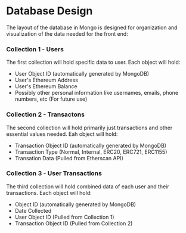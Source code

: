 # Database Design

The layout of the database in Mongo is designed for organization and visualization of the data needed for the front end:

### Collection 1 - Users

The first collection will hold specific data to user. Each object will hold:
- User Object ID (automatically generated by MongoDB)
- User's Ethereum Address
- User's Ethereum Balance
- Possibly other personal information like usernames, emails, phone numbers, etc (For future use)


### Collection 2 - Transactons

The second collection will hold primarily just transactions and other essential values needed. Eah object will hold:
- Transaction Object ID (automatically generated by MongoDB)
- Transaction Type (Normal, Internal, ERC20, ERC721, ERC1155)
- Transation Data (Pulled from Etherscan API)

### Collection 3 - User Transactions

The third collection will hold combined data of each user and their transactions. Each object will hold:
- Object ID (automatically generated by MongoDB)
- Date Collected
- User Object ID (Pulled from Collection 1)
- Transaction Object ID (Pulled from Collection 2)